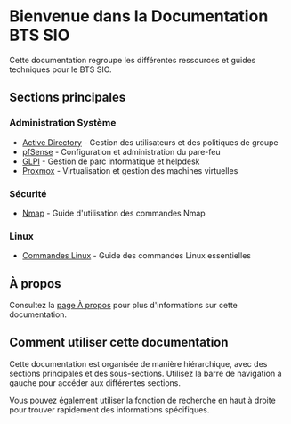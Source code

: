# Bienvenue dans la Documentation BTS SIO

Cette documentation regroupe les différentes ressources et guides techniques pour le BTS SIO.

## Sections principales

### Administration Système
- [Active Directory](active-directory/index.md) - Gestion des utilisateurs et des politiques de groupe
- [pfSense](pfsense/index.md) - Configuration et administration du pare-feu
- [GLPI](glpi/index.md) - Gestion de parc informatique et helpdesk
- [Proxmox](Proxmox/index.md) - Virtualisation et gestion des machines virtuelles

### Sécurité
- [Nmap](nmap/index.md) - Guide d'utilisation des commandes Nmap

### Linux
- [Commandes Linux](linux/index.md) - Guide des commandes Linux essentielles

## À propos
Consultez la [page À propos](about.md) pour plus d'informations sur cette documentation.

## Comment utiliser cette documentation

Cette documentation est organisée de manière hiérarchique, avec des sections principales et des sous-sections. Utilisez la barre de navigation à gauche pour accéder aux différentes sections.

Vous pouvez également utiliser la fonction de recherche en haut à droite pour trouver rapidement des informations spécifiques.
